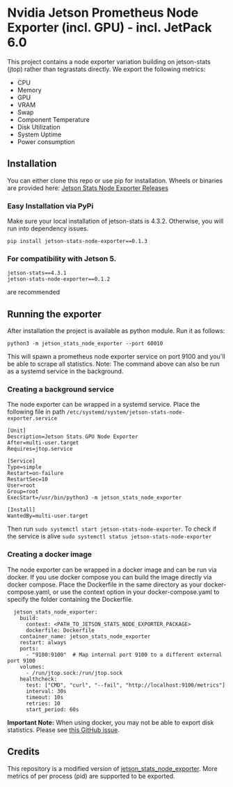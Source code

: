 # Nvidia Jetson Prometheus Node Exporter (incl. GPU) - incl. JetPack 6.0

This project contains a node exporter variation building on jetson-stats (jtop) rather than tegrastats directly.
We export the following metrics: 
- CPU
- Memory 
- GPU 
- VRAM
- Swap
- Component Temperature
- Disk Utilization
- System Uptime
- Power consumption

## Installation
You can either clone this repo or use pip for installation. 
Wheels or binaries are provided here: [Jetson Stats Node Exporter Releases](https://github.com/laminair/jetson_stats_node_exporter/releases)

### Easy Installation via PyPi
Make sure your local installation of jetson-stats is 4.3.2. Otherwise, you will run into dependency issues.
```
pip install jetson-stats-node-exporter==0.1.3
```

### For compatibility with Jetson 5. 
```
jetson-stats==4.3.1 
jetson-stats-node-exporter==0.1.2
```
are recommended



## Running the exporter
After installation the project is available as python module. Run it as follows:
```
python3 -m jetson_stats_node_exporter --port 60010
```

This will spawn a prometheus node exporter service on port 9100 and you'll be able to scrape all statistics.
Note: The command above can also be run as a systemd service in the background.

### Creating a background service
The node exporter can be wrapped in a systemd service.
Place the following file in path `/etc/systemd/system/jetson-stats-node-exporter.service`

```
[Unit]
Description=Jetson Stats GPU Node Exporter
After=multi-user.target
Requires=jtop.service

[Service]
Type=simple
Restart=on-failure
RestartSec=10
User=root
Group=root
ExecStart=/usr/bin/python3 -m jetson_stats_node_exporter

[Install]
WantedBy=multi-user.target
```

Then run `sudo systemctl start jetson-stats-node-exporter`. 
To check if the service is alive `sudo systemctl status jetson-stats-node-exporter`

### Creating a docker image
The node exporter can be wrapped in a docker image and can be run via docker.
If you use docker compose you can build the image directly via docker compose.
Place the Dockerfile in the same directory as your docker-compose.yaml, 
or use the context option in your docker-compose.yaml to specify the folder containing the Dockerfile.
```
  jetson_stats_node_exporter:
    build:
      context: <PATH_TO_JETSON_STATS_NODE_EXPORTER_PACKAGE>
      dockerfile: Dockerfile
    container_name: jetson_stats_node_exporter
    restart: always
    ports:
      - "9100:9100"  # Map internal port 9100 to a different external port 9100
    volumes:
      - /run/jtop.sock:/run/jtop.sock
    healthcheck:
      test: ["CMD", "curl", "--fail", "http://localhost:9100/metrics"]
      interval: 30s
      timeout: 10s
      retries: 10
      start_period: 60s
```

**Important Note:** 
When using docker, you may not be able to export disk statistics. 
Please see [this GitHub issue](https://github.com/laminair/jetson_stats_node_exporter/issues/7).

## Credits
This repository is a modified version of [jetson_stats_node_exporter](https://github.com/laminair/jetson_stats_node_exporter).
More metrics of per process (pid) are supported to be exported.
